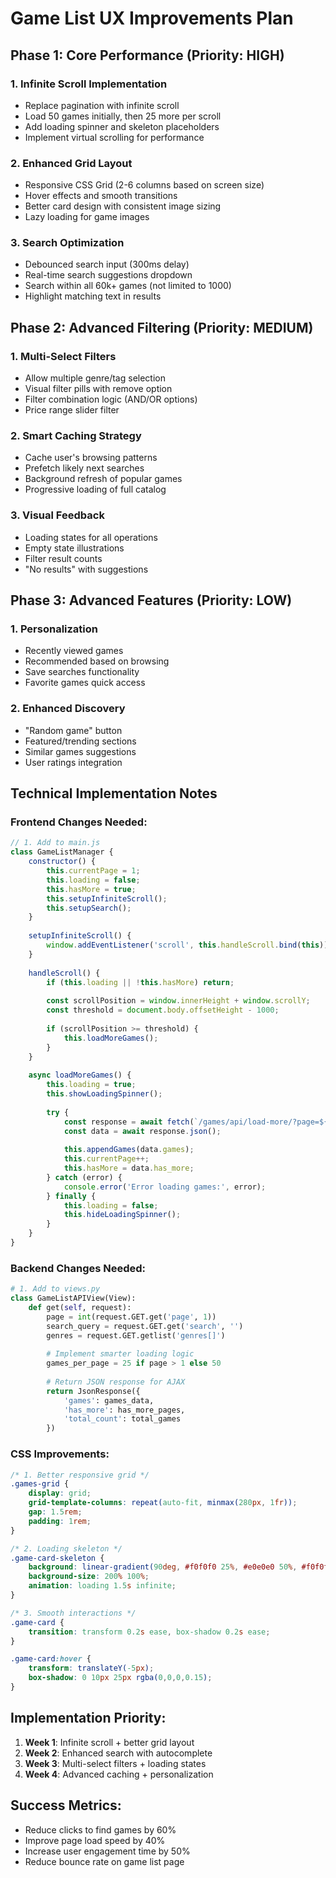 # Game List UX Improvements Plan

## Phase 1: Core Performance (Priority: HIGH)
### 1. Infinite Scroll Implementation
- Replace pagination with infinite scroll
- Load 50 games initially, then 25 more per scroll
- Add loading spinner and skeleton placeholders
- Implement virtual scrolling for performance

### 2. Enhanced Grid Layout
- Responsive CSS Grid (2-6 columns based on screen size)
- Hover effects and smooth transitions
- Better card design with consistent image sizing
- Lazy loading for game images

### 3. Search Optimization  
- Debounced search input (300ms delay)
- Real-time search suggestions dropdown
- Search within all 60k+ games (not limited to 1000)
- Highlight matching text in results

## Phase 2: Advanced Filtering (Priority: MEDIUM)
### 1. Multi-Select Filters
- Allow multiple genre/tag selection
- Visual filter pills with remove option
- Filter combination logic (AND/OR options)
- Price range slider filter

### 2. Smart Caching Strategy
- Cache user's browsing patterns
- Prefetch likely next searches
- Background refresh of popular games
- Progressive loading of full catalog

### 3. Visual Feedback
- Loading states for all operations
- Empty state illustrations
- Filter result counts
- "No results" with suggestions

## Phase 3: Advanced Features (Priority: LOW)
### 1. Personalization
- Recently viewed games
- Recommended based on browsing
- Save searches functionality
- Favorite games quick access

### 2. Enhanced Discovery
- "Random game" button
- Featured/trending sections
- Similar games suggestions
- User ratings integration

## Technical Implementation Notes

### Frontend Changes Needed:
```javascript
// 1. Add to main.js
class GameListManager {
    constructor() {
        this.currentPage = 1;
        this.loading = false;
        this.hasMore = true;
        this.setupInfiniteScroll();
        this.setupSearch();
    }
    
    setupInfiniteScroll() {
        window.addEventListener('scroll', this.handleScroll.bind(this));
    }
    
    handleScroll() {
        if (this.loading || !this.hasMore) return;
        
        const scrollPosition = window.innerHeight + window.scrollY;
        const threshold = document.body.offsetHeight - 1000;
        
        if (scrollPosition >= threshold) {
            this.loadMoreGames();
        }
    }
    
    async loadMoreGames() {
        this.loading = true;
        this.showLoadingSpinner();
        
        try {
            const response = await fetch(`/games/api/load-more/?page=${this.currentPage + 1}`);
            const data = await response.json();
            
            this.appendGames(data.games);
            this.currentPage++;
            this.hasMore = data.has_more;
        } catch (error) {
            console.error('Error loading games:', error);
        } finally {
            this.loading = false;
            this.hideLoadingSpinner();
        }
    }
}
```

### Backend Changes Needed:
```python
# 1. Add to views.py
class GameListAPIView(View):
    def get(self, request):
        page = int(request.GET.get('page', 1))
        search_query = request.GET.get('search', '')
        genres = request.GET.getlist('genres[]')
        
        # Implement smarter loading logic
        games_per_page = 25 if page > 1 else 50
        
        # Return JSON response for AJAX
        return JsonResponse({
            'games': games_data,
            'has_more': has_more_pages,
            'total_count': total_games
        })
```

### CSS Improvements:
```css
/* 1. Better responsive grid */
.games-grid {
    display: grid;
    grid-template-columns: repeat(auto-fit, minmax(280px, 1fr));
    gap: 1.5rem;
    padding: 1rem;
}

/* 2. Loading skeleton */
.game-card-skeleton {
    background: linear-gradient(90deg, #f0f0f0 25%, #e0e0e0 50%, #f0f0f0 75%);
    background-size: 200% 100%;
    animation: loading 1.5s infinite;
}

/* 3. Smooth interactions */
.game-card {
    transition: transform 0.2s ease, box-shadow 0.2s ease;
}

.game-card:hover {
    transform: translateY(-5px);
    box-shadow: 0 10px 25px rgba(0,0,0,0.15);
}
```

## Implementation Priority:
1. **Week 1**: Infinite scroll + better grid layout
2. **Week 2**: Enhanced search with autocomplete  
3. **Week 3**: Multi-select filters + loading states
4. **Week 4**: Advanced caching + personalization

## Success Metrics:
- Reduce clicks to find games by 60%
- Improve page load speed by 40%
- Increase user engagement time by 50%
- Reduce bounce rate on game list page